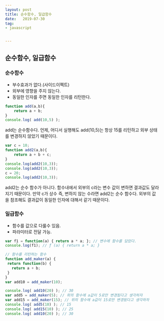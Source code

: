 ```yaml
---
layout: post
title: 순수함수, 일급함수
date:   2019-07-30
tag:
- javascript


---
```


## 순수함수, 일급함수

### 순수함수

- 부수효과가 없다.(사이드이펙트)
 - 외부에 영향을 주지 않는다.
- 동일한 인자를 주면 동일한 인자를 리턴한다.

```js
function add(a,b){
    return a + b;
}
console.log( add(10,5) );
```

add는 순수함수다.
언제, 어디서 실행해도 add(10,5)는 항상 15를 리턴하고 외부 상태를 변경하지 않았기 때문이다.

```js
var c = 10;
function add2(a,b){
    return a + b + c;
}
console.log(add2(10,3));
console.log(add2(10,3));
c = 20;
console.log(add2(10,3));
```

add2는 순수 함수가 아니다.
함수내에서 외부의 c라는 변수 값이 변하면 결과값도 달라지기 때문이다.
만약 c가 상수 즉, 변하지 않는 수라면 add2는 순수 함수다.
외부의 값을 참조해도 결과값이 동일한 인자에 대해서 같기 때문이다.


### 일급함수
- 함수를 값으로 다룰수 있음.
- 파라미터로 전달 가능.

```js
var f1 = function(a) { return a * a; }; // 변수에 함수를 담았다.
console.log(f1); // ƒ (a) { return a * a; }

// 함수를 리턴하는 함수
function add_maker(a) {
 return function(b) {
   return a + b;
 }
}
var add10 = add_maker(10);

console.log( add10(20) ); // 30
var add5 = add_maker(5); // 위의 함수에 a값이 5로만 변경됬다고 생각하자
var add15 = add_maker(15); // 위의 함수에 a값이 15로만 변경됬다고 생각하자
console.log( add5(10) ); // 15
console.log( add15(10) ); // 25
console.log( add10(20) ); // 30


```
